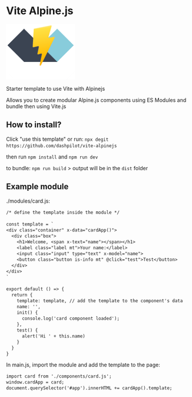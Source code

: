 # Vite Alpine.js

<img src="/vite-alpinejs.png" height="150" />

Starter template to use Vite with Alpinejs

Allows you to create modular Alpine.js components using ES Modules and bundle then using Vite.js

## How to install?

Click "use this template" or run: `npx degit https://github.com/dashpilot/vite-alpinejs`

then run `npm install` and `npm run dev`

to bundle: `npm run build` > output will be in the `dist` folder

## Example module

./modules/card.js:

    /* define the template inside the module */

    const template = `
    <div class="container" x-data="cardApp()">
      <div class="box">
        <h1>Welcome, <span x-text="name"></span></h1>
        <label class="label mt">Your name:</label>
        <input class="input" type="text" x-model="name">
        <button class="button is-info mt" @click="test">Test</button>
      </div>
    </div>
    `

    export default () => {
      return {
        template: template, // add the template to the component's data
        name: '',
        init() {
          console.log('card component loaded');
        },
        test() {
          alert('Hi ' + this.name)
        }
      }
    }

In main.js, import the module and add the template to the page:

    import card from './components/card.js';
    window.cardApp = card;
    document.querySelector('#app').innerHTML += cardApp().template;
